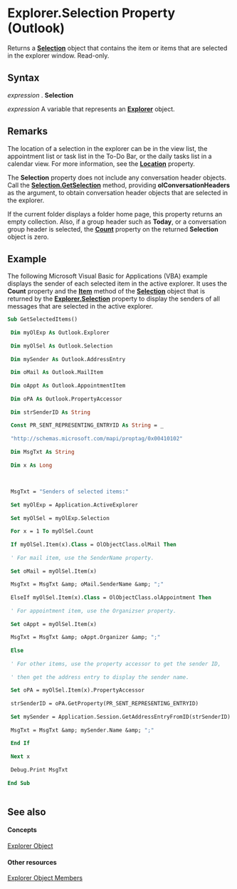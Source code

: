 
# Explorer.Selection Property (Outlook)

Returns a  **[Selection](0b06a3ce-0445-db8f-e6e8-bb7bd469c50f.md)** object that contains the item or items that are selected in the explorer window. Read-only.


## Syntax

 _expression_ . **Selection**

 _expression_ A variable that represents an **[Explorer](026591e5-049f-503a-4166-34e6dbc225fb.md)** object.


## Remarks

The location of a selection in the explorer can be in the view list, the appointment list or task list in the To-Do Bar, or the daily tasks list in a calendar view. For more information, see the  **[Location](8a2db72a-8db0-840e-349e-5d9d22f3affb.md)** property.

The  **Selection** property does not include any conversation header objects. Call the **[Selection.GetSelection](c6af6665-d97d-3833-1014-5b43282bafc2.md)** method, providing **olConversationHeaders** as the argument, to obtain conversation header objects that are selected in the explorer.

If the current folder displays a folder home page, this property returns an empty collection. Also, if a group header such as  **Today**, or a conversation group header is selected, the  **[Count](ea7a19d2-6261-ce07-97f3-ebe95489a265.md)** property on the returned **Selection** object is zero.


## Example



The following Microsoft Visual Basic for Applications (VBA) example displays the sender of each selected item in the active explorer. It uses the  **Count** property and the **[Item](981b107a-14d7-2dd3-6449-2737b2801c3c.md)** method of the **[Selection](0b06a3ce-0445-db8f-e6e8-bb7bd469c50f.md)** object that is returned by the **[Explorer.Selection](11002043-9dab-a5ad-b36e-52ddb04c1859.md)** property to display the senders of all messages that are selected in the active explorer.






```vb
Sub GetSelectedItems() 
 
 Dim myOlExp As Outlook.Explorer 
 
 Dim myOlSel As Outlook.Selection 
 
 Dim mySender As Outlook.AddressEntry 
 
 Dim oMail As Outlook.MailItem 
 
 Dim oAppt As Outlook.AppointmentItem 
 
 Dim oPA As Outlook.PropertyAccessor 
 
 Dim strSenderID As String 
 
 Const PR_SENT_REPRESENTING_ENTRYID As String = _ 
 
 "http://schemas.microsoft.com/mapi/proptag/0x00410102" 
 
 Dim MsgTxt As String 
 
 Dim x As Long 
 
 
 
 MsgTxt = "Senders of selected items:" 
 
 Set myOlExp = Application.ActiveExplorer 
 
 Set myOlSel = myOlExp.Selection 
 
 For x = 1 To myOlSel.Count 
 
 If myOlSel.Item(x).Class = OlObjectClass.olMail Then 
 
 ' For mail item, use the SenderName property. 
 
 Set oMail = myOlSel.Item(x) 
 
 MsgTxt = MsgTxt &amp; oMail.SenderName &amp; ";" 
 
 ElseIf myOlSel.Item(x).Class = OlObjectClass.olAppointment Then 
 
 ' For appointment item, use the Organizser property. 
 
 Set oAppt = myOlSel.Item(x) 
 
 MsgTxt = MsgTxt &amp; oAppt.Organizer &amp; ";" 
 
 Else 
 
 ' For other items, use the property accessor to get the sender ID, 
 
 ' then get the address entry to display the sender name. 
 
 Set oPA = myOlSel.Item(x).PropertyAccessor 
 
 strSenderID = oPA.GetProperty(PR_SENT_REPRESENTING_ENTRYID) 
 
 Set mySender = Application.Session.GetAddressEntryFromID(strSenderID) 
 
 MsgTxt = MsgTxt &amp; mySender.Name &amp; ";" 
 
 End If 
 
 Next x 
 
 Debug.Print MsgTxt 
 
End Sub 
 

```


## See also


#### Concepts


[Explorer Object](026591e5-049f-503a-4166-34e6dbc225fb.md)
#### Other resources


[Explorer Object Members](4412c507-4dcd-6005-b9c8-11824624250d.md)
